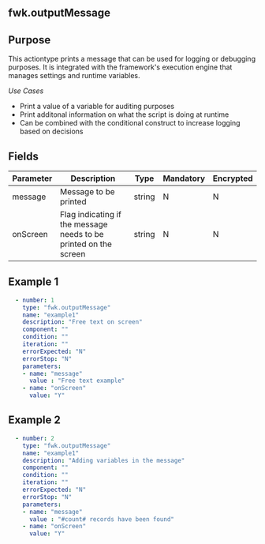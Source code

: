 ## fwk.outputMessage
## Purpose
This actiontype prints a message that can be used for logging or debugging purposes. It is integrated with the framework's execution engine that manages settings and runtime variables. 

*Use Cases*
* Print a value of a variable for auditing purposes
* Print additonal information on what the script is doing at runtime
* Can be combined with the conditional construct to increase logging based on decisions

## Fields
|Parameter|Description|Type|Mandatory|Encrypted|
|---------|-----------|----|---------|---------|
|message|Message to be printed|string|N|N|
|onScreen|Flag indicating if the message needs to be printed on the screen|string|N|N|


## Example 1
```yaml
  - number: 1
    type: "fwk.outputMessage"
    name: "example1"
    description: "Free text on screen"
    component: ""
    condition: ""
    iteration: ""
    errorExpected: "N"
    errorStop: "N"
    parameters:
    - name: "message"
      value : "Free text example"
    - name: "onScreen"
      value: "Y"
```
## Example 2
```yaml
  - number: 2
    type: "fwk.outputMessage"
    name: "example1"
    description: "Adding variables in the message"
    component: ""
    condition: ""
    iteration: ""
    errorExpected: "N"
    errorStop: "N"
    parameters:
    - name: "message"
      value : "#count# records have been found"
    - name: "onScreen"
      value: "Y"
```
